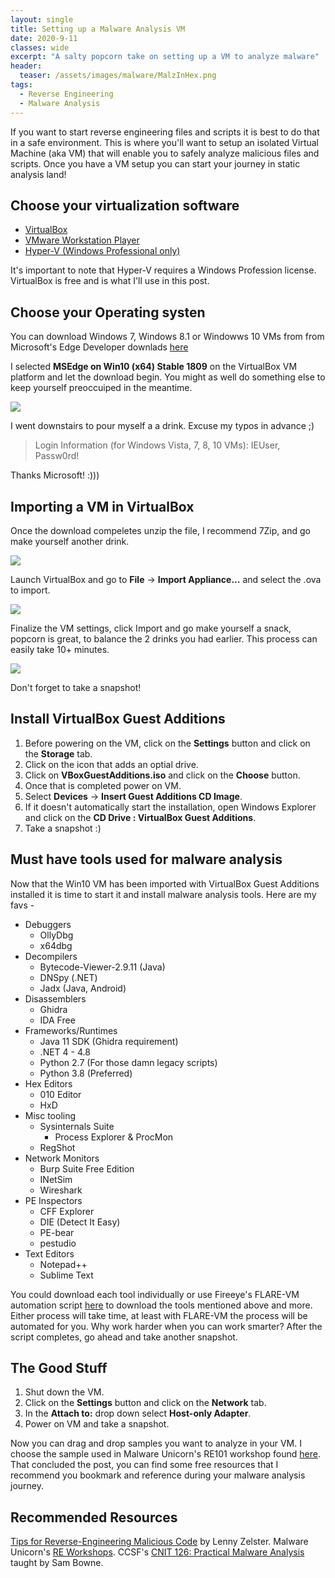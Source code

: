 ```yaml
---
layout: single
title: Setting up a Malware Analysis VM
date: 2020-9-11
classes: wide
excerpt: "A salty popcorn take on setting up a VM to analyze malware"
header:
  teaser: /assets/images/malware/MalzInHex.png
tags:
  - Reverse Engineering
  - Malware Analysis
---
```


If you want to start reverse engineering files and scripts it is best to do that in a safe environment. This is where you'll want to setup an isolated Virtual Machine (aka VM) that will enable you to safely analyze malicious files and scripts. Once you have a VM setup you can start your journey in static analysis land!

## Choose your virtualization software
* [VirtualBox](https://www.virtualbox.org/wiki/Downloads)
* [VMware Workstation Player](https://my.vmware.com/en/web/vmware/downloads/info/slug/desktop_end_user_computing/vmware_workstation_player/15_0)
* [Hyper-V (Windows Professional only)](https://docs.microsoft.com/en-us/virtualization/hyper-v-on-windows/quick-start/enable-hyper-v)

It's important to note that Hyper-V requires a Windows Profession license. VirtualBox is free and is what I'll use in this post.

## Choose your Operating systen

You can download Windows 7, Windows 8.1 or Windowws 10 VMs from from Microsoft's Edge Developer downlads [here](https://developer.microsoft.com/en-us/microsoft-edge/tools/vms/)

I selected **MSEdge on Win10 (x64) Stable 1809** on the VirtualBox VM platform and let the download begin. You might as well do something else to keep yourself preoccuiped in the meantime.

![](/assets/images/memes/YAWN.PNG)

I went downstairs to pour myself a a drink. Excuse my typos in advance ;) 

> Login Information (for Windows Vista, 7, 8, 10 VMs): IEUser, Passw0rd! 

Thanks Microsoft! :)))

## Importing a VM in VirtualBox

Once the download compeletes unzip the file, I recommend 7Zip, and go make yourself another drink.

![](/assets/images/memes/YAWN-2.png)


Launch VirtualBox and go to **File** -> **Import Appliance...** and select the .ova to import.

![](/assets/images/memes/App2Import.png)

Finalize the VM settings, click Import and go make yourself a snack, popcorn is great, to balance the 2 drinks you had earlier. This process can easily take 10+ minutes. 

![](/assets/images/memes/YAWN-3.png)

Don't forget to take a snapshot!

## Install VirtualBox Guest Additions

1. Before powering on the VM, click on the **Settings** button and click on the **Storage** tab.
1. Click on the icon that adds an optial drive.
1. Click on **VBoxGuestAdditions.iso** and click on the **Choose** button.
1. Once that is completed power on VM.
1. Select **Devices** -> **Insert Guest Additions CD Image**.
1. If it doesn't automatically start the installation, open Windows Explorer and click on the **CD Drive : VirtualBox Guest Additions**.
1. Take a snapshot :)


## Must have tools used for malware analysis

Now that the Win10 VM has been imported with VirtualBox Guest Additions installed it is time to start it and install malware analysis tools. Here are my favs -

* Debuggers
  * OllyDbg
  * x64dbg
* Decompilers
  * Bytecode-Viewer-2.9.11 (Java)
  * DNSpy (.NET)
  * Jadx (Java, Android)
* Disassemblers
  * Ghidra
  * IDA Free
* Frameworks/Runtimes
  * Java 11 SDK (Ghidra requirement)
  * .NET 4 - 4.8
  * Python 2.7 (For those damn legacy scripts)
  * Python 3.8 (Preferred)
* Hex Editors
  * 010 Editor
  * HxD 
* Misc tooling
  * Sysinternals Suite
    * Process Explorer & ProcMon
  * RegShot
* Network Monitors
  * Burp Suite Free Edition
  * INetSim
  * Wireshark
* PE Inspectors
  * CFF Explorer
  * DIE (Detect It Easy)
  * PE-bear
  * pestudio
* Text Editors
  * Notepad++ 
  * Sublime Text

You could download each tool individually or use Fireeye's FLARE-VM automation script [here](https://github.com/fireeye/flare-vm) to download the tools mentioned above and more. Either process will take time, at least with FLARE-VM the process will be automated for you. Why work harder when you can work smarter? After the script completes, go ahead and take another snapshot.

## The Good Stuff
1. Shut down the VM.
1. Click on the **Settings** button and click on the **Network** tab.
1. In the **Attach to:** drop down select **Host-only Adapter**.
1. Power on VM and take a snapshot. 

Now you can drag and drop samples you want to analyze in your VM. I choose the sample used in Malware Unicorn's RE101 workshop found [here](https://malwareunicorn.org/workshops/re101.html#7). That concluded the post, you can find some free resources that I recommend you bookmark and reference during your malware analysis journey.

## Recommended Resources
[Tips for Reverse-Engineering Malicious Code](https://zeltser.com/reverse-engineering-malicious-code-tips/) by Lenny Zelster.
Malware Unicorn's [RE Workshops](https://malwareunicorn.org/#/workshops).
CCSF's [CNIT 126: Practical Malware Analysis](https://samsclass.info/126/126_F20.shtml) taught by Sam Bowne.